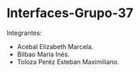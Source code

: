 # Interfaces-Grupo-37
Integrantes:
- Acebal Elizabeth Marcela.
- Bilbao Maria Inés.
- Toloza Peréz Esteban Maximiliano.
